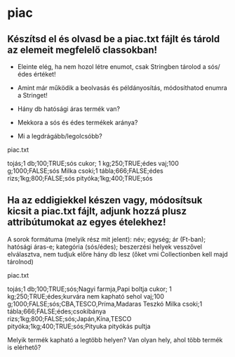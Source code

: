 # piac

## Készítsd el és olvasd be a piac.txt fájlt és tárold az elemeit megfelelő classokban!
- Eleinte elég, ha nem hozol létre enumot, csak Stringben tárolod a sós/édes értéket! 
- Amint már működik a beolvasás és példányosítás, módosíthatod enumra a Stringet!

- Hány db hatósági áras termék van?
- Mekkora a sós és édes termékek aránya?
- Mi a legdrágább/legolcsóbb? 

piac.txt

tojás;1 db;100;TRUE;sós
cukor; 1 kg;250;TRUE;édes
vaj;100 g;1000;FALSE;sós
Milka csoki;1 tábla;666;FALSE;édes
rizs;1kg;800;FALSE;sós
pityóka;1kg;400;TRUE;sós


## Ha az eddigiekkel készen vagy, módosítsuk kicsit a piac.txt fájlt, adjunk hozzá plusz attribútumokat az egyes ételekhez!

A sorok formátuma (melyik rész mit jelent):
név; egység; ár (Ft-ban); hatósági áras-e; kategória (sós/édes); beszerzési helyek vesszővel elválasztva, nem tudjuk előre hány db lesz (őket vmi Collectionben kell majd tárolnod)

piac.txt

tojás;1 db;100;TRUE;sós;Nagyi farmja,Papi boltja
cukor; 1 kg;250;TRUE;édes;kurvára nem kapható sehol
vaj;100 g;1000;FALSE;sós;CBA,TESCO,Príma,Madaras Teszkó
Milka csoki;1 tábla;666;FALSE;édes;csokibánya
rizs;1kg;800;FALSE;sós;Japán,Kína,TESCO
pityóka;1kg;400;TRUE;sós;Pityuka pityókás pultja

Melyik termék kapható a legtöbb helyen?
Van olyan hely, ahol több termék is elérhető?
